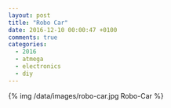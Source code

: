 ```yaml
---
layout: post
title: "Robo Car"
date: 2016-12-10 00:00:47 +0100
comments: true
categories:
  - 2016
  - atmega
  - electronics
  - diy
---
```

{% img /data/images/robo-car.jpg Robo-Car %}
